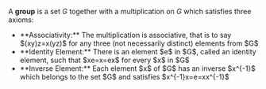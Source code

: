 A **group** is a set $G$ together with a multiplication on $G$ which satisfies three axioms:

<ul>
  <li>**Associativity:** The multiplication is associative, that is to say $(xy)z=x(yz)$ for any three (not necessarily distinct) elements from $G$</li>
  <li>**Identity Element:** There is an element $e$ in $G$, called an identity element, such that $xe=x=ex$ for every $x$ in $G$</li>
  <li>**Inverse Element:** Each element $x$ of $G$ has an inverse $x^{-1}$ which belongs to the set $G$ and satisfies $x^{-1}x=e=xx^{-1}$</li>
</ul>